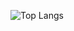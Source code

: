 
![Top Langs](https://github-readme-stats.vercel.app/api/top-langs/?username=szymonkwak&layout=compact&theme=slateorange)

<!--
**szymonkwak/szymonkwak** is a ✨ _special_ ✨ repository because its `README.md` (this file) appears on your GitHub profile.

Here are some ideas to get you started:

- 🔭 I’m currently working on ...
- 👯 I’m looking to collaborate on ...
- 🤔 I’m looking for help with ...
- 💬 Ask me about ...
- 📫 How to reach me: ...
- 😄 Pronouns: ...
- ⚡ Fun fact: ...
-->
